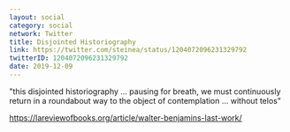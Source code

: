 ```yaml
---
layout: social
category: social
network: Twitter
title: Disjointed Historiography
link: https://twitter.com/steinea/status/1204072096231329792
twitterID: 1204072096231329792
date: 2019-12-09
---
```


"this disjointed historiography ... pausing for breath, we must continuously return in a roundabout way to the object of contemplation ... without telos"

<https://lareviewofbooks.org/article/walter-benjamins-last-work/>
